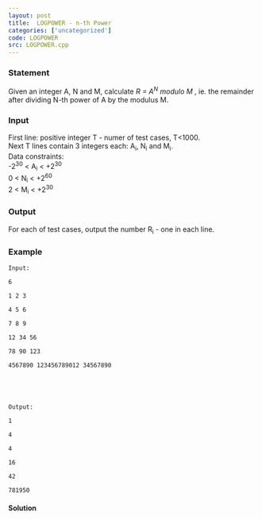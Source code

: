 ```yaml
---
layout: post
title:  LOGPOWER - n-th Power
categories: ['uncategorized']
code: LOGPOWER
src: LOGPOWER.cpp
---
```


### **Statement**

Given an integer A, N and M, calculate _R = A<sup>N</sup> modulo M_ , ie.
the remainder after dividing N-th power of A by the modulus M.

### Input

First line: positive integer T - numer of test cases, T<1000.  
Next T lines contain 3 integers each: A<sub>i</sub>, N<sub>i</sub> and
M<sub>i</sub>.  
Data constraints:  
-2<sup>30</sup> < A<sub>i</sub> < +2<sup>30</sup>   
0 < N<sub>i</sub> < +2<sup>60</sup>  
2 < M<sub>i</sub> < +2<sup>30</sup>  

### Output

For each of test cases, output the number R<sub>i</sub> - one in each
line.

### Example

    
    
    Input:
    6
    1 2 3
    4 5 6
    7 8 9
    12 34 56
    78 90 123
    4567890 123456789012 34567890
    
    
    Output:
    1
    4
    4
    16
    42
    781950
    



#### **Solution**



